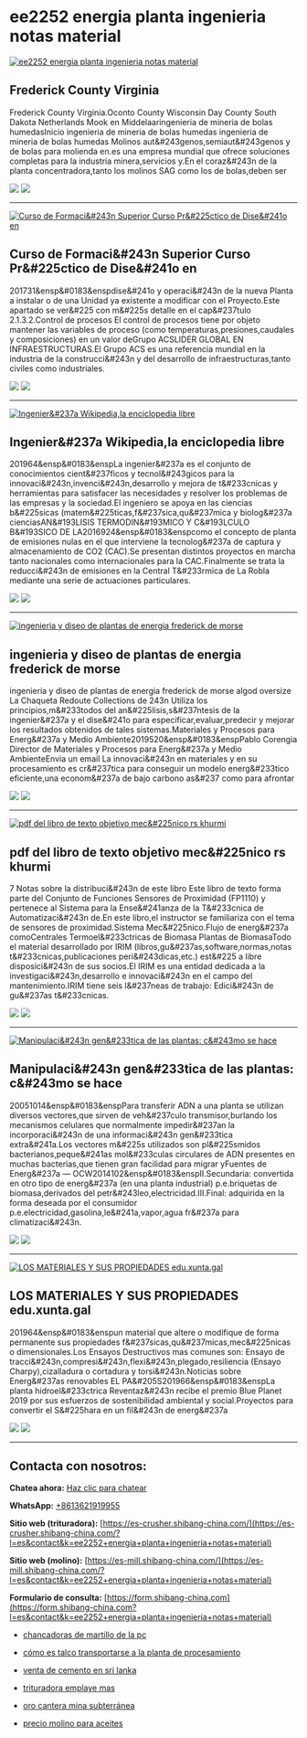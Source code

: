 # ee2252 energia planta ingenieria notas material

<a href="https://swt.shibang-china.com/?l=es&img&k=ee2252+energia+planta+ingenieria+notas+material" target="_blank">![ee2252 energia planta ingenieria notas material](http://static.shibang-china.com/all-800x300/23.jpg)</a>

## Frederick County Virginia
Frederick County Virginia.Oconto County Wisconsin Day County South Dakota Netherlands Mook en Middelaaringenieria de mineria de bolas humedasInicio ingenieria de mineria de bolas humedas ingenieria de mineria de bolas humedas Molinos aut&#243genos,semiaut&#243genos y de bolas para molienda en.es una empresa mundial que ofrece soluciones completas para la industria minera,servicios y.En el coraz&#243n de la planta concentradora,tanto los molinos SAG como los de bolas,deben ser


<a href="https://whatsapp.shibangsoft.com/WhatsApp.php" target="_blank" title="WhatsApp">![](http://static.shibang-china.com/icon/whatsapp.png)</a> <a href="https://swt.shibang-china.com/?l=es&icon&k=ee2252+energia+planta+ingenieria+notas+material" target="_blank">![](http://static.shibang-china.com/icon/chat-es.png)</a>

---

<a href="https://swt.shibang-china.com/?l=es&img&k=ee2252+energia+planta+ingenieria+notas+material" target="_blank">![Curso de Formaci&#243n Superior Curso Pr&#225ctico de Dise&#241o en](http://static.shibang-china.com/all-800x300/313.jpg)</a>

## Curso de Formaci&#243n Superior Curso Pr&#225ctico de Dise&#241o en
201731&ensp&#0183&enspdise&#241o y operaci&#243n de la nueva Planta a instalar o de una Unidad ya existente a modificar con el Proyecto.Este apartado se ver&#225 con m&#225s detalle en el cap&#237tulo 2.1.3.2.Control de procesos El control de procesos tiene por objeto mantener las variables de proceso (como temperaturas,presiones,caudales y composiciones) en un valor deGrupo ACSLIDER GLOBAL EN INFRAESTRUCTURAS.El Grupo ACS es una referencia mundial en la industria de la construcci&#243n y del desarrollo de infraestructuras,tanto civiles como industriales.


<a href="https://whatsapp.shibangsoft.com/WhatsApp.php" target="_blank" title="WhatsApp">![](http://static.shibang-china.com/icon/whatsapp.png)</a> <a href="https://swt.shibang-china.com/?l=es&icon&k=ee2252+energia+planta+ingenieria+notas+material" target="_blank">![](http://static.shibang-china.com/icon/chat-es.png)</a>

---

<a href="https://swt.shibang-china.com/?l=es&img&k=ee2252+energia+planta+ingenieria+notas+material" target="_blank">![Ingenier&#237a Wikipedia,la enciclopedia libre](http://static.shibang-china.com/all-800x300/272.jpg)</a>

## Ingenier&#237a Wikipedia,la enciclopedia libre
201964&ensp&#0183&enspLa ingenier&#237a es el conjunto de conocimientos cient&#237ficos y tecnol&#243gicos para la innovaci&#243n,invenci&#243n,desarrollo y mejora de t&#233cnicas y herramientas para satisfacer las necesidades y resolver los problemas de las empresas y la sociedad.El ingeniero se apoya en las ciencias b&#225sicas (matem&#225ticas,f&#237sica,qu&#237mica y biolog&#237a cienciasAN&#193LISIS TERMODIN&#193MICO Y C&#193LCULO B&#193SICO DE LA2016924&ensp&#0183&enspcomo el concepto de planta de emisiones nulas en el que interviene la tecnolog&#237a de captura y almacenamiento de CO2 (CAC).Se presentan distintos proyectos en marcha tanto nacionales como internacionales para la CAC.Finalmente se trata la reducci&#243n de emisiones en la Central T&#233rmica de La Robla mediante una serie de actuaciones particulares.


<a href="https://whatsapp.shibangsoft.com/WhatsApp.php" target="_blank" title="WhatsApp">![](http://static.shibang-china.com/icon/whatsapp.png)</a> <a href="https://swt.shibang-china.com/?l=es&icon&k=ee2252+energia+planta+ingenieria+notas+material" target="_blank">![](http://static.shibang-china.com/icon/chat-es.png)</a>

---

<a href="https://swt.shibang-china.com/?l=es&img&k=ee2252+energia+planta+ingenieria+notas+material" target="_blank">![ingenieria y diseo de plantas de energia frederick de morse](http://static.shibang-china.com/all-800x300/41.jpg)</a>

## ingenieria y diseo de plantas de energia frederick de morse
ingenieria y diseo de plantas de energia frederick de morse algod oversize La Chaqueta Redoute Collections de 243n Utiliza los principios,m&#233todos del an&#225lisis,s&#237ntesis de la ingenier&#237a y el dise&#241o para especificar,evaluar,predecir y mejorar los resultados obtenidos de tales sistemas.Materiales y Procesos para Energ&#237a y Medio Ambiente2019520&ensp&#0183&enspPablo Corengia Director de Materiales y Procesos para Energ&#237a y Medio AmbienteEnvia un email La innovaci&#243n en materiales y en su procesamiento es cr&#237tica para conseguir un modelo energ&#233tico eficiente,una econom&#237a de bajo carbono as&#237 como para afrontar


<a href="https://whatsapp.shibangsoft.com/WhatsApp.php" target="_blank" title="WhatsApp">![](http://static.shibang-china.com/icon/whatsapp.png)</a> <a href="https://swt.shibang-china.com/?l=es&icon&k=ee2252+energia+planta+ingenieria+notas+material" target="_blank">![](http://static.shibang-china.com/icon/chat-es.png)</a>

---

<a href="https://swt.shibang-china.com/?l=es&img&k=ee2252+energia+planta+ingenieria+notas+material" target="_blank">![pdf del libro de texto objetivo mec&#225nico rs khurmi](http://static.shibang-china.com/all-800x300/1515.jpg)</a>

## pdf del libro de texto objetivo mec&#225nico rs khurmi
7 Notas sobre la distribuci&#243n de este libro Este libro de texto forma parte del Conjunto de Funciones Sensores de Proximidad (FP1110) y pertenece al Sistema para la Ense&#241anza de la T&#233cnica de Automatizaci&#243n de.En este libro,el instructor se familiariza con el tema de sensores de proximidad.Sistema Mec&#225nico.Flujo de energ&#237a comoCentrales Termoel&#233ctricas de Biomasa Plantas de BiomasaTodo el material desarrollado por IRIM (libros,gu&#237as,software,normas,notas t&#233cnicas,publicaciones peri&#243dicas,etc.) est&#225 a libre disposici&#243n de sus socios.El IRIM es una entidad dedicada a la investigaci&#243n,desarrollo e innovaci&#243n en el campo del mantenimiento.IRIM tiene seis l&#237neas de trabajo: Edici&#243n de gu&#237as t&#233cnicas.


<a href="https://whatsapp.shibangsoft.com/WhatsApp.php" target="_blank" title="WhatsApp">![](http://static.shibang-china.com/icon/whatsapp.png)</a> <a href="https://swt.shibang-china.com/?l=es&icon&k=ee2252+energia+planta+ingenieria+notas+material" target="_blank">![](http://static.shibang-china.com/icon/chat-es.png)</a>

---

<a href="https://swt.shibang-china.com/?l=es&img&k=ee2252+energia+planta+ingenieria+notas+material" target="_blank">![Manipulaci&#243n gen&#233tica de las plantas: c&#243mo se hace](http://static.shibang-china.com/all-800x300/843.jpg)</a>

## Manipulaci&#243n gen&#233tica de las plantas: c&#243mo se hace
20051014&ensp&#0183&enspPara transferir ADN a una planta se utilizan diversos vectores,que sirven de veh&#237culo transmisor,burlando los mecanismos celulares que normalmente impedir&#237an la incorporaci&#243n de una informaci&#243n gen&#233tica extra&#241a.Los vectores m&#225s utilizados son pl&#225smidos bacterianos,peque&#241as mol&#233culas circulares de ADN presentes en muchas bacterias,que tienen gran facilidad para migrar yFuentes de Energ&#237a — OCW2014102&ensp&#0183&enspII.Secundaria: convertida en otro tipo de energ&#237a (en una planta industrial) p.e.briquetas de biomasa,derivados del petr&#243leo,electricidad.III.Final: adquirida en la forma deseada por el consumidor p.e.electricidad,gasolina,le&#241a,vapor,agua fr&#237a para climatizaci&#243n.


<a href="https://whatsapp.shibangsoft.com/WhatsApp.php" target="_blank" title="WhatsApp">![](http://static.shibang-china.com/icon/whatsapp.png)</a> <a href="https://swt.shibang-china.com/?l=es&icon&k=ee2252+energia+planta+ingenieria+notas+material" target="_blank">![](http://static.shibang-china.com/icon/chat-es.png)</a>

---

<a href="https://swt.shibang-china.com/?l=es&img&k=ee2252+energia+planta+ingenieria+notas+material" target="_blank">![LOS MATERIALES Y SUS PROPIEDADES edu.xunta.gal](http://static.shibang-china.com/all-800x300/773.jpg)</a>

## LOS MATERIALES Y SUS PROPIEDADES edu.xunta.gal
201964&ensp&#0183&enspun material que altere o modifique de forma permanente sus propiedades f&#237sicas,qu&#237micas,mec&#225nicas o dimensionales.Los Ensayos Destructivos mas comunes son: Ensayo de tracci&#243n,compresi&#243n,flexi&#243n,plegado,resiliencia (Ensayo Charpy),cizalladura o cortadura y torsi&#243n.Noticias sobre Energ&#237as renovables EL PA&#205S201966&ensp&#0183&enspLa planta hidroel&#233ctrica Reventaz&#243n recibe el premio Blue Planet 2019 por sus esfuerzos de sostenibilidad ambiental y social.Proyectos para convertir el S&#225hara en un fil&#243n de energ&#237a


<a href="https://whatsapp.shibangsoft.com/WhatsApp.php" target="_blank" title="WhatsApp">![](http://static.shibang-china.com/icon/whatsapp.png)</a> <a href="https://swt.shibang-china.com/?l=es&icon&k=ee2252+energia+planta+ingenieria+notas+material" target="_blank">![](http://static.shibang-china.com/icon/chat-es.png)</a>

---
## Contacta con nosotros:

**Chatea ahora:** [Haz clic para chatear](https://swt.shibang-china.com?l=es&contact&k=ee2252+energia+planta+ingenieria+notas+material)

**WhatsApp:**  [+8613621919955](https://whatsapp.shibangsoft.com/WhatsApp.php)

**Sitio web (trituradora):** [https://es-crusher.shibang-china.com/](https://es-crusher.shibang-china.com/?l=es&contact&k=ee2252+energia+planta+ingenieria+notas+material)

**Sitio web (molino):** [https://es-mill.shibang-china.com/](https://es-mill.shibang-china.com/?l=es&contact&k=ee2252+energia+planta+ingenieria+notas+material)

**Formulario de consulta:** [https://form.shibang-china.com](https://form.shibang-china.com?l=es&contact&k=ee2252+energia+planta+ingenieria+notas+material)

* [chancadoras de martillo de la pc](../60/chancadoras%20de%20martillo%20de%20la%20pc.md)

* [cómo es talco transportarse a la planta de procesamiento](../61/c%C3%B3mo%20es%20talco%20transportarse%20a%20la%20planta%20de%20procesamiento.md)

* [venta de cemento en sri lanka](../64/venta%20de%20cemento%20en%20sri%20lanka.md)

* [trituradora emplaye mas](../62/trituradora%20emplaye%20mas.md)

* [oro cantera mina subterránea](../58/oro%20cantera%20mina%20subterr%C3%A1nea.md)

* [precio molino para aceites](../60/precio%20molino%20para%20aceites.md)
